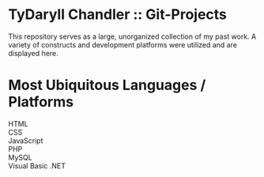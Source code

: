 # TyDaryll Chandler :: Git-Projects

This repository serves as a large, unorganized collection of my past work. A variety of constructs and development platforms were utilized and are displayed here. 

# Most Ubiquitous Languages / Platforms
HTML
<br>CSS
<br>JavaScript
<br>PHP
<br>MySQL
<br>Visual Basic .NET
